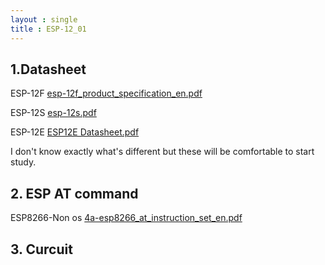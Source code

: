 ```yaml
---
layout : single
title : ESP-12_01
---
```


## 1.Datasheet

ESP-12F
[esp-12f_product_specification_en.pdf](https://github.com/Lcooldong/Lcooldong.github.io/files/7028420/esp-12f_product_specification_en.pdf)

ESP-12S
[esp-12s.pdf](https://github.com/Lcooldong/Lcooldong.github.io/files/7028428/esp-12s.pdf)

ESP-12E
[ESP12E Datasheet.pdf](https://github.com/Lcooldong/Lcooldong.github.io/files/7028429/ESP12E.Datasheet.pdf)

I don't know exactly what's different but these will be comfortable to start study.

## 2. ESP AT command
ESP8266-Non os
[4a-esp8266_at_instruction_set_en.pdf](https://github.com/Lcooldong/Lcooldong.github.io/files/7028457/4a-esp8266_at_instruction_set_en.pdf)


## 3. Curcuit

